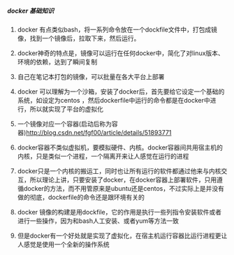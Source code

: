 ##### docker 基础知识
1. docker 有点类似bash，将一系列命令放在一个dockfile文件中，打包成镜像，找到一个镜像后，拉取下来，然后运行。
2. docker神奇的特点是，镜像可以运行在任何docker中，简化了对linux版本、环境的依赖，达到了瞬间复制
3. 自己在笔记本打包的镜像，可以批量在各大平台上部署
4. docker 可以理解为一个沙箱，安装了docker后，首先要给它设定一个基础的系统，如设定为centos ，然后dockerfile中运行的命令都是在docker中进行，所以就实现了平台的虚拟化
5. 一个镜像对应一个容器(启动后称为容器)http://blog.csdn.net/fgf00/article/details/51893771

6. docker容器不类似虚拟机，要模拟硬件、内核。docker容器间共用宿主机的内核，只是类似一个进程，一个隔离开来让人感觉在运行的进程
7. docker只是一个内核的搬运工，同时也让所有运行的软件都通过他来与内核交互，所以理论上讲，只要安装了docker，在docker容器上部署软件，只用遵循docker的方法，而不用管原来是ubuntu还是centos，不过实际上是并没有做的彻底，dockerfile的命令还是跟环境有关的

8. docker 镜像的构建是用dockfile，它的作用是执行一些列指令安装软件或者进行一些操作，因为和bash人工安装、或者yum等方法一致

9. 但是docker有一个好处就是实现了虚拟化，在宿主机运行容器比运行进程更让人感觉是使用一个全新的操作系统
